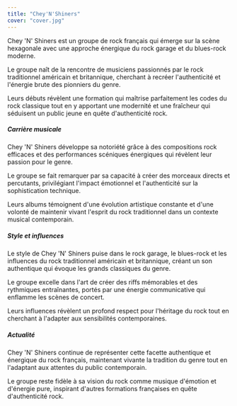 ```yaml
---
title: "Chey'N'Shiners"
cover: "cover.jpg"
---
```


Chey 'N' Shiners est un groupe de rock français qui émerge sur la scène hexagonale avec une approche énergique du rock
garage et du blues-rock moderne.

Le groupe naît de la rencontre de musiciens passionnés par le rock traditionnel américain et britannique, cherchant à
recréer l'authenticité et l'énergie brute des pionniers du genre.

Leurs débuts révèlent une formation qui maîtrise parfaitement les codes du rock classique tout en y apportant une
modernité et une fraîcheur qui séduisent un public jeune en quête d'authenticité rock.


##### Carrière musicale

Chey 'N' Shiners développe sa notoriété grâce à des compositions rock efficaces et des performances scéniques énergiques
qui révèlent leur passion pour le genre.

Le groupe se fait remarquer par sa capacité à créer des morceaux directs et percutants, privilégiant l'impact émotionnel
et l'authenticité sur la sophistication technique.

Leurs albums témoignent d'une évolution artistique constante et d'une volonté de maintenir vivant l'esprit du rock
traditionnel dans un contexte musical contemporain.


##### Style et influences

Le style de Chey 'N' Shiners puise dans le rock garage, le blues-rock et les influences du rock traditionnel américain
et britannique, créant un son authentique qui évoque les grands classiques du genre.

Le groupe excelle dans l'art de créer des riffs mémorables et des rythmiques entraînantes, portés par une énergie
communicative qui enflamme les scènes de concert.

Leurs influences révèlent un profond respect pour l'héritage du rock tout en cherchant à l'adapter aux sensibilités
contemporaines.


##### Actualité

Chey 'N' Shiners continue de représenter cette facette authentique et énergique du rock français, maintenant vivante la
tradition du genre tout en l'adaptant aux attentes du public contemporain.

Le groupe reste fidèle à sa vision du rock comme musique d'émotion et d'énergie pure, inspirant d'autres formations
françaises en quête d'authenticité rock.
